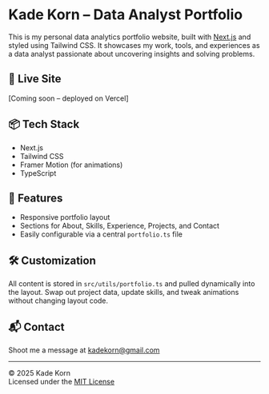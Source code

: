 # Kade Korn – Data Analyst Portfolio

This is my personal data analytics portfolio website, built with [Next.js](https://nextjs.org) and styled using Tailwind CSS. It showcases my work, tools, and experiences as a data analyst passionate about uncovering insights and solving problems.

## 🚀 Live Site

[Coming soon – deployed on Vercel]

## 📦 Tech Stack

- Next.js
- Tailwind CSS
- Framer Motion (for animations)
- TypeScript

## 📁 Features

- Responsive portfolio layout
- Sections for About, Skills, Experience, Projects, and Contact
- Easily configurable via a central `portfolio.ts` file

## 🛠 Customization

All content is stored in `src/utils/portfolio.ts` and pulled dynamically into the layout. Swap out project data, update skills, and tweak animations without changing layout code.

## 📬 Contact

Shoot me a message at [kadekorn@gmail.com](mailto:kadekorn@gmail.com)

---

© 2025 Kade Korn  
Licensed under the [MIT License](LICENSE)
